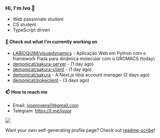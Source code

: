 ### Hi, I'm Ivo 👋

* Web passionate student
* CS student
* TypeScript driven

#### 👷 Check out what I'm currently working on

- [LABIOQUIM/visualdynamics](https://github.com/LABIOQUIM/visualdynamics) - Aplicação Web em Python com o framework Flask para dinâmica molecular com o GROMACS (today)
- [demonicat/sakura-server](https://github.com/demonicat/sakura-server) -  (1 day ago)
- [demonicat/sakura-client](https://github.com/demonicat/sakura-client) -  (1 day ago)
- [demonicat/sakura](https://github.com/demonicat/sakura) - A Next.js tibia account manager (2 days ago)
- [demonicat/pokeclient](https://github.com/demonicat/pokeclient) -  (3 days ago)

#### 📫 How to reach me

- Email: [ivoprovensi1@gmail.com](mailto://ivoprovensi1@gmail.com)
- Telegram: https://t.me/ivopr

![](https://github-readme-stats.vercel.app/api/top-langs/?username=ivopr&layout=compact&theme=react)

Want your own self-generating profile page? Check out [readme-scribe](https://github.com/muesli/readme-scribe)!
